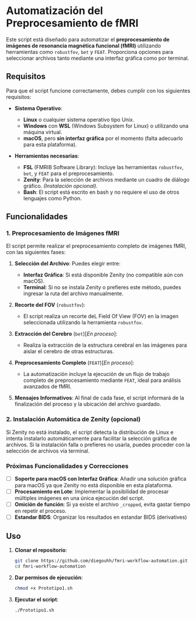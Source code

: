 # Automatización del Preprocesamiento de fMRI

Este script está diseñado para automatizar el **preprocesamiento de imágenes de resonancia magnética funcional (fMRI)** utilizando herramientas como `robustfov`, `bet` y `FEAT`. Proporciona opciones para seleccionar archivos tanto mediante una interfaz gráfica como por terminal.

## Requisitos

Para que el script funcione correctamente, debes cumplir con los siguientes requisitos:

- **Sistema Operativo**:
  - **Linux** o cualquier sistema operativo tipo Unix.
  - **Windows** con **WSL** (Windows Subsystem for Linux) o utilizando una máquina virtual.
  - **macOS**, pero **sin interfaz gráfica** por el momento (falta adecuarlo para esta plataforma).

- **Herramientas necesarias**:
  - **FSL** (FMRIB Software Library): Incluye las herramientas `robustfov`, `bet`, y `FEAT` para el preprocesamiento.
  - **Zenity**: Para la selección de archivos mediante un cuadro de diálogo gráfico. *(Instalación opcional)*.
  - **Bash**: El script está escrito en bash y no requiere el uso de otros lenguajes como Python.

## Funcionalidades

### 1. Preprocesamiento de Imágenes fMRI

El script permite realizar el preprocesamiento completo de imágenes fMRI, con las siguientes fases:

1. **Selección del Archivo**: Puedes elegir entre:
   - **Interfaz Gráfica**: Si está disponible Zenity (no compatible aún con macOS).
   - **Terminal**: Si no se instala Zenity o prefieres este método, puedes ingresar la ruta del archivo manualmente.
  
2. **Recorte del FOV** (`robustfov`): 
   - El script realiza un recorte deL Field Of View (FOV) en la imagen seleccionada utilizando la herramienta `robustfov`.

3. **Extracción del Cerebro** (`bet`)[_En proceso_]: 
   - Realiza la extracción de la estructura cerebral en las imágenes para aislar el cerebro de otras estructuras.

4. **Preprocesamiento Completo** (`FEAT`)[_En proceso_]: 
   - La automatización incluye la ejecución de un flujo de trabajo completo de preprocesamiento mediante `FEAT`, ideal para análisis avanzados de fMRI.

5. **Mensajes Informativos**: Al final de cada fase, el script informará de la finalización del proceso y la ubicación del archivo guardado.

### 2. Instalación Automática de Zenity (opcional)

Si Zenity no está instalado, el script detecta la distribución de Linux e intenta instalarlo automáticamente para facilitar la selección gráfica de archivos. Si la instalación falla o prefieres no usarla, puedes proceder con la selección de archivos vía terminal.

### Próximas Funcionalidades y Correcciones

- [ ] **Soporte para macOS con Interfaz Gráfica**: Añadir una solución gráfica para macOS ya que Zenity no está disponible en esta plataforma.
- [ ] **Procesamiento en Lote**: Implementar la posibilidad de procesar múltiples imágenes en una única ejecución del script.
- [ ] **Omición de función**: Si ya existe el archivo `_cropped`, evita gastar tiempo en repetir el proceso.
- [ ] **Estandar BIDS**: Organizar los resultados en estandar BIDS (derivatives)

## Uso

1. **Clonar el repositorio**:
   ```bash
   git clone https://github.com/diegouhh/fmri-workflow-automation.git
   cd fmri-workflow-automation
2. **Dar permisos de ejecución**:
    ```bash
    chmod +x Prototipo1.sh
3. **Ejecutar el script**:
    ```bash
    ./Prototipo1.sh
